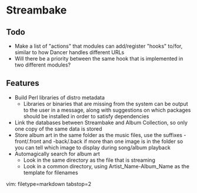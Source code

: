 # Streambake #

## Todo ##
- Make a list of "actions" that modules can add/register "hooks" to/for,
  similar to how Dancer handles different URLs
- Will there be a priority between the same hook that is implemented in two
  different modules?

## Features ##
- Build Perl libraries of distro metadata
  - Libraries or binaries that are missing from the system can be output to
    the user in a message, along with suggestions on which packages should be
    installed in order to satisfy dependencies
- Link the databases between Streambake and Album Collection, so only one copy
  of the same data is stored
- Store album art in the same folder as the music files, use the suffixes
  -front/.front and -back/.back if more than one image is in the folder so you
  can tell which image to display during song/album playback
- Automagically search for album art
  - Look in the same directory as the file that is streaming
  - Look in a common directory, using Artist_Name-Album_Name as the template
    for filenames

vim: filetype=markdown tabstop=2
